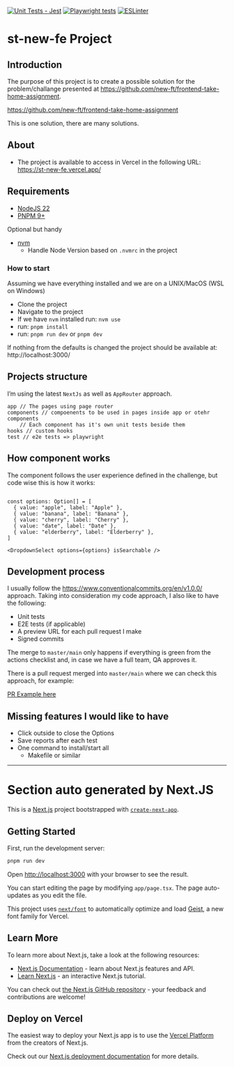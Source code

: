 [![Unit Tests - Jest](https://github.com/emanuelcoelho1986/st-new-fe/actions/workflows/unit-tests.yml/badge.svg)](https://github.com/emanuelcoelho1986/st-new-fe/actions/workflows/unit-tests.yml) [![Playwright tests](https://github.com/emanuelcoelho1986/st-new-fe/actions/workflows/playwright.yml/badge.svg)](https://github.com/emanuelcoelho1986/st-new-fe/actions/workflows/playwright.yml) [![ESLinter](https://github.com/emanuelcoelho1986/st-new-fe/actions/workflows/linter.yml/badge.svg)](https://github.com/emanuelcoelho1986/st-new-fe/actions/workflows/linter.yml)

# st-new-fe Project

## Introduction

The purpose of this project is to create a possible solution for the problem/challange presented at https://github.com/new-ft/frontend-take-home-assignment.

https://github.com/new-ft/frontend-take-home-assignment

This is one solution, there are many solutions. 

## About

- The project is available to access in Vercel in the following URL: https://st-new-fe.vercel.app/

## Requirements

- [NodeJS 22](https://nodejs.org/en)
- [PNPM 9+](https://pnpm.io/installation#using-corepack)

Optional but handy

- [nvm](https://github.com/nvm-sh/nvm)
    - Handle Node Version based on `.nvmrc` in the project

### How to start

Assuming we have everything installed and we are on a UNIX/MacOS (WSL on Windows)

- Clone the project
- Navigate to the project
- If we have `nvm` installed run: `nvm use`
- run: `pnpm install`
- run: `pnpm run dev` or `pnpm dev`

If nothing from the defaults is changed the project should be available at: http://localhost:3000/

## Projects structure

I’m using the latest `NextJs` as well as `AppRouter` approach.

```tsx
app // The pages using page router
components // compoenents to be used in pages inside app or otehr components
	// Each component has it's own unit tests beside them
hooks // custom hooks
test // e2e tests => playwright
```

## How component works

The component follows the user experience defined in the challenge, but code wise this is how it works:

```tsx

const options: Option[] = [
  { value: "apple", label: "Apple" },
  { value: "banana", label: "Banana" },
  { value: "cherry", label: "Cherry" },
  { value: "date", label: "Date" },
  { value: "elderberry", label: "Elderberry" },
]

<DropdownSelect options={options} isSearchable />
```

## Development process

I usually follow the https://www.conventionalcommits.org/en/v1.0.0/ approach. Taking into consideration my code approach, I also like to have the following:

- Unit tests
- E2E tests (if applicable)
- A preview URL for each pull request I make
- Signed commits

The merge to `master/main` only happens if everything is green from the actions checklist and, in case we have a full team, QA approves it. 

There is a pull request merged into `master/main` where we can check this approach, for example:

[PR Example here](https://github.com/emanuelcoelho1986/st-new-fe/pull/4)

## Missing features I would like to have

- Click outside to close the Options
- Save reports after each test
- One command to install/start all
    - Makefile or similar

***
# Section auto generated by Next.JS

This is a [Next.js](https://nextjs.org) project bootstrapped with [`create-next-app`](https://nextjs.org/docs/app/api-reference/cli/create-next-app).

## Getting Started

First, run the development server:

```bash
pnpm run dev
```

Open [http://localhost:3000](http://localhost:3000) with your browser to see the result.

You can start editing the page by modifying `app/page.tsx`. The page auto-updates as you edit the file.

This project uses [`next/font`](https://nextjs.org/docs/app/building-your-application/optimizing/fonts) to automatically optimize and load [Geist](https://vercel.com/font), a new font family for Vercel.

## Learn More

To learn more about Next.js, take a look at the following resources:

- [Next.js Documentation](https://nextjs.org/docs) - learn about Next.js features and API.
- [Learn Next.js](https://nextjs.org/learn) - an interactive Next.js tutorial.

You can check out [the Next.js GitHub repository](https://github.com/vercel/next.js) - your feedback and contributions are welcome!

## Deploy on Vercel

The easiest way to deploy your Next.js app is to use the [Vercel Platform](https://vercel.com/new?utm_medium=default-template&filter=next.js&utm_source=create-next-app&utm_campaign=create-next-app-readme) from the creators of Next.js.

Check out our [Next.js deployment documentation](https://nextjs.org/docs/app/building-your-application/deploying) for more details.
